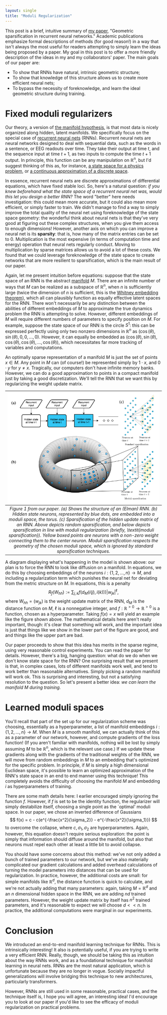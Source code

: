 ```yaml
---
layout: single
title: "Moduli Regularization"
---
```


This post is a brief, intuitive summary of [my paper](https://arxiv.org/abs/2406.06290), "Geometric sparsification in recurrent neural networks." Academic publications emphasize formal descriptions of methods (for good reason!) in a way that isn't always the most useful for readers attempting to simply learn the ideas being proposed by a paper. My goal in this post is to offer a more friendly description of the ideas in my and my collaborators' paper. The main goals of our paper are:
 - To show that RNNs have natural, intrinsic geometric structure;
 - To show that knowledge of this structure allows us to create more efficient neural nets;
 - To bypass the necessity of foreknowledge, and learn the ideal geometric structure during training. 

# Fixed moduli regularizers
Our theory, a version of [the manifold hypothesis](https://en.wikipedia.org/wiki/Manifold_hypothesis), is that most data is nicely organized along hidden, latent manifolds. We specifically focus on the special case of [recurrent neural nets](https://en.wikipedia.org/wiki/Recurrent_neural_network) (RNNs). Recurrent neural nets are neural networks designed to deal with sequential data, such as the words in a sentence, or EEG readouts over time. They take their output at time $t$, and the sequence input at time $t+1$, as two inputs to compute the time $t+1$ output. In principle, this function can be any manipulation on $\mathbb{R}^n$, but I'd suggest thinking of this as, for instance, [a state space for a physics problem](https://arxiv.org/pdf/2112.10755), or [a continuous approximation of a discrete space](https://pubmed.ncbi.nlm.nih.gov/23272922/). 

In essence, recurrent neural nets are discrete approximations of differential equations, which have fixed stable loci. So, here's a natural question: *if you knew beforehand what the state space of a recurrent neural net was, would this let you design a better RNN?*  The word "better" here needs investigation: this could mean more accurate, but it could also mean more efficient, or simply faster to train. We didn't manage to find a way to simply improve the total quality of the neural net using foreknowledge of the state space geometry: the wonderful think about neural nets is that they've very good at figuring out these complex structures, when you give them access to enough dimensions! However, another axis on which you can improve a neural net is its **sparsity**: that is, how many of the matrix entries can be set to 0. Multiplication is the most expensive (in terms of computation time and energy) operation that neural nets regularly conduct. Moving to multiplication by sparse matrices allows us to avoid a lot of these costs. We found that we could leverage foreknowledge of the state space to create networks that are more resilient to sparsification, which is the main result of our paper. 

Again, let me present intuition before equations: suppose that the state space of an RNN is the abstract [manifold](https://en.wikipedia.org/wiki/Manifold) $M$. There are an infinite number of ways that $M$ can be realized as a subspace of $\mathbb{R}^n$, when $n$ is sufficiently large (twice the dimension of $n$ is sufficient, this is the [Whitney embedding theorem](https://en.m.wikipedia.org/wiki/Whitney_embedding_theorem)), which all can plausibly function as equally effective latent spaces for the RNN. There won't necessarily be any distinction between the abilities of different embeddings of $M$ to approximate the true dynamics problem the RNN is attempting to solve. However, different embeddings of $M$ will require different numbers of parameters to specify position on $M$. For example, suppose the state space of our RNN is the circle $S^1$: this can be expressed perfectly using only two nonzero dimensions in $\mathbb{R}^n$ as $(\cos(\theta), \sin(\theta), 0, 0, ..., 0)$. However, it can equally be embedded as $(\cos(\theta), \sin(\theta), \cos(\theta), \cos(\theta), ..., \cos(\theta))$, which necessitates far more tracking of variables and computations. 

An optimally sparse representation of a manifold $M$ is just the set of points $x \in M$. Any point in $M$ can (of course!) be represented simply by $1 \cdot x$, and $0 \cdot y$ for $y \neq x$. Tragically, our computers don't have infinite memory banks. However, we can do a good approximation to points in a compact manifold just by taking a good discretization. We'll tell the RNN that we want this by regularizing the weight update matrix. 

| ![ModuliExample](/assets/torus_final.png) |
|:--:|
|*Figure 1 from our paper. (a) Shows the structure of an (Elman) RNN. (b) Hidden state neurons, represented by blue dots, are embedded into a moduli space, the torus. (c) Sparsification of the hidden update matrix of an RNN. Above depicts random sparsification, and below depicts sparsification in line with moduli regularization (briefly, \textit{moduli sparsification}). Yellow boxed points are neurons with a non-zero weight connecting them to the center neuron. Moduli sparsification respects the geometry of the chosen moduli space, which is ignored by standard sparsification techniques.*|

A diagram displaying what's happening in the model is shown above: our plan is to force the RNN to look like diffusion on a manifold. In equations, we do this by choosing embeddings of the neurons $i: \{1, 2, ..., n\} \to M$, and including a regularization term which punishes the neural net for deviating from the metric structure on $M$. In equations, this is a penalty
$$R_f(W_{hh}) := \sum_{j,k} f(d_{M}(i(j), i(k)))|w_{jk}|^\ell,$$
where $W_{hh} = (w_{jk})$ is the weight update matrix of the RNN, $d_M$ is the distance function on $M$, $\ell$ is a nonnegative integer, and $f: \mathbb{R}^{>0} \to \mathbb{R}^{>0}$ is a function, chosen as a hyperparameter. Taking $f(x) = x$ will yield an example like the figure shown above. The mathematical details here aren't really important, though: it's clear that something will work, and the important idea is just that things like we show in the lower part of the figure are good, and and things like the upper part are bad. 

Our paper proceeds to show that this idea has merits in the sparse regime, using very reasonable control experiments. You can read the paper for details. However, there's a big, hanging question: what do we do when we don't know state space for the RNN? One surprising result that we present is that, in complex cases, lots of different manifolds work well, and tend to work better than reasonable alternatives. Simply picking a random manifold will work ok. This is surprising and interesting, but not a satisfying resolution to the question. So let's present a better idea: *we can learn the manifold $M$ during training.*

# Learned moduli spaces
You'll recall that part of the set up for our regularization scheme was choosing, essentially as a hyperparameter, a list of manifold embeddings $i: \{1, 2, ..., n\} \to M$. When $M$ is a smooth manifold, we can actually think of this as a parameter of our network, however, and compute gradients of the loss function! (If you aren't familiar with manifolds, nothing will be lost by simply assuming $M$ to be $\mathbb{R}^n$, which is the relevant use case.) If we update these gradients along with the gradients of the traditional weights of the RNN, we will move from random embeddings in $M$ to an embedding that's optimized for the specific problem. In principle, if $M$ is simply a high dimensional Euclidean space, it's possible to learn an optimized approximation of the RNN's state space in an end to end manner using this technique! This completely avoids the difficulty of choosing the manifold $M$ and embedding $i$ as hyperparameters of training. 

There are some math details here: I earlier encouraged simply ignoring the function $f$. However, if $f$ is set to be the identity function, the regularizer will simply destabilize itself, choosing a single point as the `optimal' moduli space. In our paper, we chose an inverted difference of Gaussians
$$ f(x) = c - c(e^{-\frac{x^2}{\sigma_2}} - e^{-\frac{x^2}{\sigma_1}}) $$
to overcome the collapse, where $c, \sigma_1, \sigma_2$ are hyperparameters. Again, however, this equation doesn't require serious exploration: the point is simply that information should diffuse around the manifold, but also that neurons must repel each other at least a little bit to avoid collapse. 

You should have some concerns about this method: we've not only added a bunch of trained parameters to our network, but we've also materially complicated our gradient calculations and added overhead calculations of turning the model parameters into distances that can be used for regularization. In practice, however, the additional costs are small: for simple manifolds like $\mathbb{R}^d$, the distance function is quick to calculate, and we're not actually adding that many parameters: again, taking $M = \mathbb{R}^d$ and an $n$ dimensional hidden space in the RNN, we are adding $nd$ trained parameters. However, the weight update matrix by itself has $n^2$ trained parameters, and it's reasonable to expect we will choose $d << n$. In practice, the additional computations were marginal in our experiments. 

# Conclusion
We introduced an end-to-end manifold learning technique for RNNs. This is intrinsically interesting! It also is potentially useful, if you are trying to write a very efficient RNN. Really, though, we should be taking this as intuition about the way RNNs work, and as a foundational technique for manifold learning in neural nets. RNNs are the most natural application, which is unfortunate because they are no longer in vogue. Socially impactful generalizations will involve bridging this technique to new architectures, particularly transformers. 

However, RNNs are still used in some reasonable, practical cases, and the technique itself is, I hope you will agree, an interesting idea! I'd encourage you to look at our paper if you'd like to see the efficacy of moduli regularization on practical problems. 